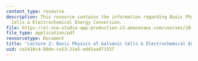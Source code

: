 ```yaml
---
content_type: resource
description: This resource contains the information regarding Basic Physics of Galvanic
  Cells & Electrochemical Energy Conversion.
file: https://ol-ocw-studio-app-production.s3.amazonaws.com/courses/10-626-electrochemical-energy-systems-spring-2014/ca1416c480deca1321a5edd1aa971557_MIT10_626S14_Lec2.pdf
file_type: application/pdf
resourcetype: Document
title: 'Lecture 2: Basic Physics of Galvanic Cells & Electrochemical Energy Conversion'
uid: ca1416c4-80de-ca13-21a5-edd1aa971557
---
```

